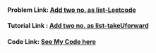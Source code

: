 #### Problem Link: [Add two no. as list-Leetcode](https://leetcode.com/problems/add-two-numbers/)

#### Tutorial Link : [Add two no. as list-takeUforward](https://www.youtube.com/watch?v=LBVsXSMOIk4&ab_channel=takeUforward)

#### Code Link: [See My Code here]() 
